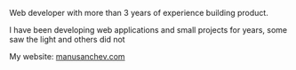 
 
Web developer with more than 3 years of experience building product.

I have been developing web applications and small projects for years, some saw the light and others did not

 My website: [manusanchev.com](https://manusanchev.com)
